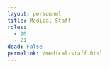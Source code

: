 ```yaml
---
layout: personnel
title: Medical Staff
roles: 
  - 20
  - 21
dead: False
permalink: /medical-staff.html
---
```

